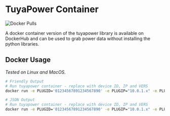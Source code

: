 # TuyaPower Container

![Docker Pulls](https://img.shields.io/docker/pulls/jasonacox/tuyapower)

A docker container version of the tuyapower library is available on DockerHub and can be used to grab power data without installing the python libraries.

## Docker Usage

_Tested on Linux and MacOS._

```bash
# Friendly Output
# Run tuyapower container - replace with device ID, IP and VERS
docker run -e PLUGID='01234567891234567890' -e PLUGIP="10.0.1.x" -e PLUGKEY="0123456789abcdef" -e PLUGVERS="3.3" jasonacox/tuyapower

# JSON Output
# Run tuyapower container - replace with device ID, IP and VERS
docker run -e PLUGID='01234567891234567890' -e PLUGIP="10.0.1.x" -e PLUGKEY="0123456789abcdef" -e PLUGVERS="3.3" -e PLUGJSON="yes" jasonacox/tuyapower

```
